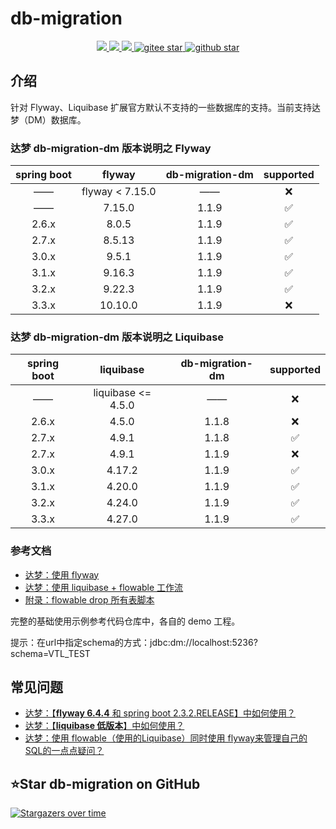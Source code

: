 # db-migration
<p align="center">
    <a target="_blank" href="https://search.maven.org/search?q=g:%22com.github.mengweijin%22%20AND%20a:%22db-migration-dm%22">
        <img src="https://img.shields.io/maven-central/v/com.github.mengweijin/db-migration-dm" />
    </a>
	<a target="_blank" href="https://github.com/mengweijin/db-migration/blob/master/LICENSE">
		<img src="https://img.shields.io/badge/license-Apache2.0-blue.svg" />
	</a>
	<a target="_blank" href="https://www.oracle.com/technetwork/java/javase/downloads/index.html">
		<img src="https://img.shields.io/badge/JDK-8+-green.svg" />
	</a>
	<a target="_blank" href="https://gitee.com/mengweijin/db-migration/stargazers">
		<img src="https://gitee.com/mengweijin/db-migration/badge/star.svg?theme=dark" alt='gitee star'/>
	</a>
	<a target="_blank" href='https://github.com/mengweijin/db-migration'>
		<img src="https://img.shields.io/github/stars/mengweijin/db-migration.svg?style=social" alt="github star"/>
	</a>
</p>

## 介绍
针对 Flyway、Liquibase 扩展官方默认不支持的一些数据库的支持。当前支持达梦（DM）数据库。

### 达梦 db-migration-dm 版本说明之 Flyway

| spring boot |     flyway      | db-migration-dm | supported |
|:-----------:|:---------------:|:---------------:|:---------:|
|     ——      | flyway < 7.15.0 |       ——        |     ❌     |
|     ——      |     7.15.0      |      1.1.9      |     ✅     |
|    2.6.x    |      8.0.5      |      1.1.9      |     ✅     |
|    2.7.x    |     8.5.13      |      1.1.9      |     ✅     |
|    3.0.x    |      9.5.1      |      1.1.9      |     ✅     |
|    3.1.x    |     9.16.3      |      1.1.9      |     ✅     |
|    3.2.x    |     9.22.3      |      1.1.9      |     ✅     |
|    3.3.x    |     10.10.0     |      1.1.9      |     ❌     |


### 达梦 db-migration-dm 版本说明之 Liquibase

| spring boot |     liquibase      | db-migration-dm | supported |
|:-----------:|:------------------:|:---------------:|:---------:|
|     ——      | liquibase <= 4.5.0 |       ——        |     ❌     |
|    2.6.x    |       4.5.0        |      1.1.8      |     ❌     |
|    2.7.x    |       4.9.1        |      1.1.8      |     ✅     |
|    2.7.x    |       4.9.1        |      1.1.9      |     ❌     |
|    3.0.x    |       4.17.2       |      1.1.9      |     ✅     |
|    3.1.x    |       4.20.0       |      1.1.9      |     ✅     |
|    3.2.x    |       4.24.0       |      1.1.9      |     ✅     |
|    3.3.x    |       4.27.0       |      1.1.9      |     ✅     |



### 参考文档

* [达梦：使用 flyway](./doc/flyway.md)
* [达梦：使用 liquibase + flowable 工作流](./doc/liquibase.md)
* [附录：flowable drop 所有表脚本](./doc/flowable_drop_script.md)

完整的基础使用示例参考代码仓库中，各自的 demo 工程。

提示：在url中指定schema的方式：jdbc:dm://localhost:5236?schema=VTL_TEST

## 常见问题

* [达梦：【**flyway 6.4.4** 和 spring boot 2.3.2.RELEASE】中如何使用？](./doc/flyway_6.4.4_solution.md)
* [达梦：【**liquibase 低版本**】中如何使用？](./doc/liquibase_4.9.1_solution.md)
* [达梦：使用 flowable（使用的Liquibase）同时使用 flyway来管理自己的 SQL的一点点疑问？](./doc/gitee_issue_I9KYBS.md)


## ⭐Star db-migration on GitHub

[![Stargazers over time](https://starchart.cc/mengweijin/db-migration.svg)](https://starchart.cc/mengweijin/db-migration)
